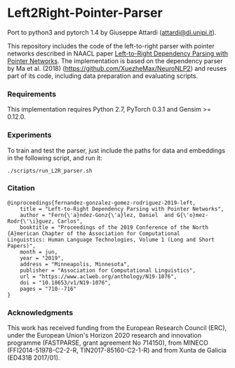 # Left2Right-Pointer-Parser

Port to python3 and pytorch 1.4 by Giuseppe Attardi (attardi@di.unipi.it).

This repository includes the code of the left-to-right parser with pointer networks described in NAACL paper [Left-to-Right Dependency Parsing with Pointer Networks](https://arxiv.org/abs/1903.08445). The implementation is based on the dependency parser by Ma et al. (2018) (https://github.com/XuezheMax/NeuroNLP2) and reuses part of its code, including data preparation and evaluating scripts.

### Requirements
This implementation requires Python 2.7, PyTorch 0.3.1 and Gensim >= 0.12.0. 

### Experiments
To train and test the parser, just include the paths for data and embeddings in the following script, and run it:

    ./scripts/run_L2R_parser.sh

### Citation
    @inproceedings{fernandez-gonzalez-gomez-rodriguez-2019-left,
        title = "Left-to-Right Dependency Parsing with Pointer Networks",
        author = "Fern{\'a}ndez-Gonz{\'a}lez, Daniel  and G{\'o}mez-Rodr{\'\i}guez, Carlos",
        booktitle = "Proceedings of the 2019 Conference of the North {A}merican Chapter of the Association for Computational    Linguistics: Human Language Technologies, Volume 1 (Long and Short Papers)",
        month = jun,
        year = "2019",
        address = "Minneapolis, Minnesota",
        publisher = "Association for Computational Linguistics",
        url = "https://www.aclweb.org/anthology/N19-1076",
        doi = "10.18653/v1/N19-1076",
        pages = "710--716"
    }
    
### Acknowledgments

This work has received funding from the European Research Council (ERC), under the European Union's Horizon 2020 research and innovation programme (FASTPARSE, grant agreement No 714150), from MINECO (FFI2014-51978-C2-2-R, TIN2017-85160-C2-1-R) and from Xunta de Galicia (ED431B 2017/01).
